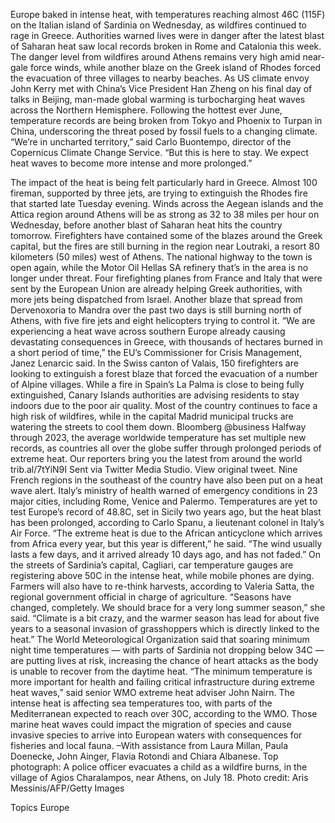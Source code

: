 Europe baked in intense heat, with temperatures reaching almost 46C (115F) on the Italian island of Sardinia on Wednesday, as wildfires continued to rage in Greece.
Authorities warned lives were in danger after the latest blast of Saharan heat saw local records broken in Rome and Catalonia this week. The danger level from wildfires around Athens remains very high amid near-gale force winds, while another blaze on the Greek island of Rhodes forced the evacuation of three villages to nearby beaches.
As US climate envoy John Kerry met with China’s Vice President Han Zheng on his final day of talks in Beijing, man-made global warming is turbocharging heat waves across the Northern Hemisphere. Following the hottest ever June, temperature records are being broken from Tokyo and Phoenix to Turpan in China, underscoring the threat posed by fossil fuels to a changing climate.
“We’re in uncharted territory,” said Carlo Buontempo, director of the Copernicus Climate Change Service. “But this is here to stay. We expect heat waves to become more intense and more prolonged.”

The impact of the heat is being felt particularly hard in Greece. Almost 100 fireman, supported by three jets, are trying to extinguish the Rhodes fire that started late Tuesday evening. Winds across the Aegean islands and the Attica region around Athens will be as strong as 32 to 38 miles per hour on Wednesday, before another blast of Saharan heat hits the country tomorrow.
Firefighters have contained some of the blazes around the Greek capital, but the fires are still burning in the region near Loutraki, a resort 80 kilometers (50 miles) west of Athens. The national highway to the town is open again, while the Motor Oil Hellas SA refinery that’s in the area is no longer under threat.
Four firefighting planes from France and Italy that were sent by the European Union are already helping Greek authorities, with more jets being dispatched from Israel. Another blaze that spread from Dervenoxoria to Mandra over the past two days is still burning north of Athens, with five fire jets and eight helicopters trying to control it.
“We are experiencing a heat wave across southern Europe already causing devastating consequences in Greece, with thousands of hectares burned in a short period of time,” the EU’s Commissioner for Crisis Management, Janez Lenarcic said.
In the Swiss canton of Valais, 150 firefighters are looking to extinguish a forest blaze that forced the evacuation of a number of Alpine villages.
While a fire in Spain’s La Palma is close to being fully extinguished, Canary Islands authorities are advising residents to stay indoors due to the poor air quality. Most of the country continues to face a high risk of wildfires, while in the capital Madrid municipal trucks are watering the streets to cool them down.
Bloomberg @business
Halfway through 2023, the average worldwide temperature has set multiple new records, as countries all over the globe suffer through prolonged periods of extreme heat.
Our reporters bring you the latest from around the world trib.al/7tYiN9I
Sent via Twitter Media Studio.
View original tweet.
Nine French regions in the southeast of the country have also been put on a heat wave alert. Italy’s ministry of health warned of emergency conditions in 23 major cities, including Rome, Venice and Palermo.
Temperatures are yet to test Europe’s record of 48.8C, set in Sicily two years ago, but the heat blast has been prolonged, according to Carlo Spanu, a lieutenant colonel in Italy’s Air Force.
“The extreme heat is due to the African anticyclone which arrives from Africa every year, but this year is different,” he said. “The wind usually lasts a few days, and it arrived already 10 days ago, and has not faded.”
On the streets of Sardinia’s capital, Cagliari, car temperature gauges are registering above 50C in the intense heat, while mobile phones are dying. Farmers will also have to re-think harvests, according to Valeria Satta, the regional government official in charge of agriculture.
“Seasons have changed, completely. We should brace for a very long summer season,” she said. “Climate is a bit crazy, and the warmer season has lead for about five years to a seasonal invasion of grasshoppers which is directly linked to the heat.”
The World Meteorological Organization said that soaring minimum night time temperatures — with parts of Sardinia not dropping below 34C — are putting lives at risk, increasing the chance of heart attacks as the body is unable to recover from the daytime heat.
“The minimum temperature is more important for health and failing critical infrastructure during extreme heat waves,” said senior WMO extreme heat adviser John Nairn.
The intense heat is affecting sea temperatures too, with parts of the Mediterranean expected to reach over 30C, according to the WMO. Those marine heat waves could impact the migration of species and cause invasive species to arrive into European waters with consequences for fisheries and local fauna.
–With assistance from Laura Millan, Paula Doenecke, John Ainger, Flavia Rotondi and Chiara Albanese.
Top photograph: A police officer evacuates a child as a wildfire burns, in the village of Agios Charalampos, near Athens, on July 18. Photo credit: Aris Messinis/AFP/Getty Images

Topics
Europe

